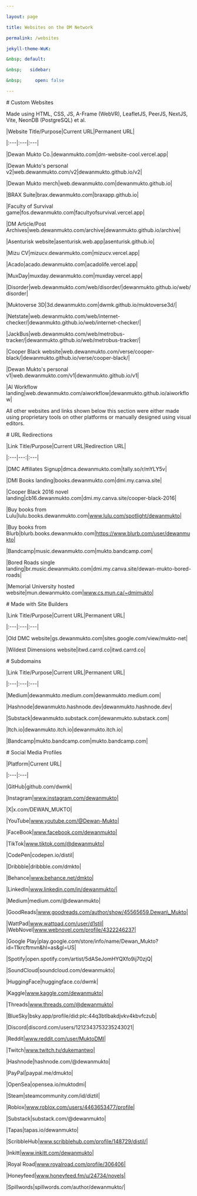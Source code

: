 ```yaml
---

layout: page

title: Websites on the DM Network

permalink: /websites

jekyll-theme-WuK:

&nbsp; default:

&nbsp;   sidebar:

&nbsp;     open: false

---
```




\# Custom Websites



Made using HTML, CSS, JS, A-Frame (WebVR), LeafletJS, PeerJS, NextJS, Vite, NeonDB (PostgreSQL) et al.



|Website Title/Purpose|Current URL|Permanent URL|

|:---|:---|:---|

|Dewan Mukto Co.|dewanmukto.com|dm-website-cool.vercel.app|

|Dewan Mukto's personal v2|web.dewanmukto.com/v2|dewanmukto.github.io/v2|

|Dewan Mukto merch|web.dewanmukto.com|dewanmukto.github.io|

|BRAX Suite|brax.dewanmukto.com|braxapp.github.io|

|Faculty of Survival game|fos.dewanmukto.com|facultyofsurvival.vercel.app|

|DM Article/Post Archives|web.dewanmukto.com/archive|dewanmukto.github.io/archive|

|Asenturisk website|asenturisk.web.app|asenturisk.github.io|

|Mizu CV|mizucv.dewanmukto.com|mizucv.vercel.app|

|Acado|acado.dewanmukto.com|acadolife.vercel.app|

|MuxDay|muxday.dewanmukto.com|muxday.vercel.app|

|Disorder|web.dewanmukto.com/web/disorder/|dewanmukto.github.io/web/disorder|

|Muktoverse 3D|3d.dewanmukto.com|dwmk.github.io/muktoverse3d/|

|Netstate|web.dewanmukto.com/web/internet-checker/|dewanmukto.github.io/web/internet-checker/|

|JackBus|web.dewanmukto.com/web/metrobus-tracker/|dewanmukto.github.io/web/metrobus-tracker/|

|Cooper Black website|web.dewanmukto.com/verse/cooper-black/|dewanmukto.github.io/verse/cooper-black/|

|Dewan Mukto's personal v1|web.dewanmukto.com/v1|dewanmukto.github.io/v1|

|AI Workflow landing|web.dewanmukto.com/aiworkflow|dewanmukto.github.io/aiworkflow|



All other websites and links shown below this section were either made using proprietary tools on other platforms or manually designed using visual editors.



\# URL Redirections



|Link Title/Purpose|Current URL|Redirection URL|

|:---|---:|:---|

|DMC Affiliates Signup|dmca.dewanmukto.com|tally.so/r/mYLY5v|

|DMI Books landing|books.dewanmukto.com|dmi.my.canva.site|

|Cooper Black 2016 novel landing|cb16.dewanmukto.com|dmi.my.canva.site/cooper-black-2016|

|Buy books from Lulu|lulu.books.dewanmukto.com|www.lulu.com/spotlight/dewanmukto|

|Buy books from Blurb|blurb.books.dewanmukto.com|https://www.blurb.com/user/dewanmukto|

|Bandcamp|music.dewanmukto.com|mukto.bandcamp.com|

|Bored Roads single landing|br.music.dewanmukto.com|dmi.my.canva.site/dewan-mukto-bored-roads|

|Memorial University hosted website|mun.dewanmukto.com|www.cs.mun.ca/~dmimukto|



\# Made with Site Builders



|Link Title/Purpose|Current URL|Permanent URL|

|:---|:---|:---|

|Old DMC website|gs.dewanmukto.com|sites.google.com/view/mukto-net|

|Wildest Dimensions website|itwd.carrd.co|itwd.carrd.co|



\# Subdomains



|Link Title/Purpose|Current URL|Permanent URL|

|:---|:---|:---|

|Medium|dewanmukto.medium.com|dewanmukto.medium.com|

|Hashnode|dewanmukto.hashnode.dev|dewanmukto.hashnode.dev|

|Substack|dewanmukto.substack.com|dewanmukto.substack.com|

|Itch.io|dewanmukto.itch.io|dewanmukto.itch.io|

|Bandcamp|mukto.bandcamp.com|mukto.bandcamp.com|



\# Social Media Profiles



|Platform|Current URL|

|:---|:---|

|GitHub|github.com/dwmk|

|Instagram|www.instagram.com/dewanmukto|

|X|x.com/DEWAN\_MUKTO|

|YouTube|www.youtube.com/@Dewan-Mukto|

|FaceBook|www.facebook.com/dewanmukto|

|TikTok|www.tiktok.com/@dewanmukto|

|CodePen|codepen.io/distil|

|Dribbble|dribbble.com/dmkto|

|Behance|www.behance.net/dmkto|

|LinkedIn|www.linkedin.com/in/dewanmukto/|

|Medium|medium.com/@dewanmukto|

|GoodReads|www.goodreads.com/author/show/45565659.Dewan\_Mukto|

|WattPad|www.wattpad.com/user/d1stil|
|WebNovel|www.webnovel.com/profile/4322246237|

|Google Play|play.google.com/store/info/name/Dewan\_Mukto?id=11krcftmvn\&hl=as\&gl=US|

|Spotify|open.spotify.com/artist/5dASeJomHYQXfo9ij70zjQ|

|SoundCloud|soundcloud.com/dewanmukto|

|HuggingFace|huggingface.co/dwmk|

|Kaggle|www.kaggle.com/dewanmukto|

|Threads|www.threads.com/@dewanmukto|

|BlueSky|bsky.app/profile/did:plc:44q3btlbakdjvkv4kbvfczub|

|Discord|discord.com/users/1212343753235243021|

|Reddit|www.reddit.com/user/MuktoDMI|

|Twitch|www.twitch.tv/dukemantwo|

|Hashnode|hashnode.com/@dewanmukto|

|PayPal|paypal.me/dmukto|

|OpenSea|opensea.io/muktodmi|

|Steam|steamcommunity.com/id/diztil|

|Roblox|www.roblox.com/users/4463653477/profile|

|Substack|substack.com/@dewanmukto|

|Tapas|tapas.io/dewanmukto|

|ScribbleHub|www.scribblehub.com/profile/148729/distil/|

|Inkitt|www.inkitt.com/dewanmukto|

|Royal Road|www.royalroad.com/profile/306406|

|Honeyfeed|www.honeyfeed.fm/u/24734/novels|

|Spillwords|spillwords.com/author/dewanmukto/|

